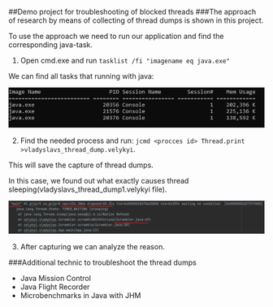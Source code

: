 ##Demo project for troubleshooting of blocked threads
###The approach of research by means of collecting of thread dumps is shown in this project.

To use the approach we need to run our application and find the corresponding java-task.
1. Open cmd.exe and run `tasklist /fi "imagename eq java.exe"`
<p> We can find all tasks that running with java:</p>

![cmd.png](cmd.png)

2. Find the needed process and run: `jcmd <procces id> Thread.print >vladyslavs_thread_dump.velykyi`.
<p>This will save the capture of thread dumps.</p>
<p>In this case, we found out what exactly causes thread sleeping(vladyslavs_thread_dump1.velykyi file).</p>

![img_3.png](sleeping_dump.png)

3. After capturing we can analyze the reason.

###Additional technic to troubleshoot the thread dumps
- Java Mission Control
- Java Flight Recorder
- Microbenchmarks in Java with JHM
